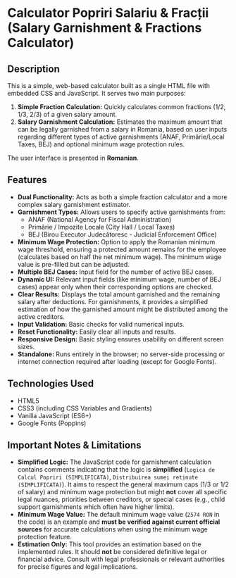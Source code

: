 # Calculator Popriri Salariu & Fracții (Salary Garnishment & Fractions Calculator)

## Description

This is a simple, web-based calculator built as a single HTML file with embedded CSS and JavaScript. It serves two main purposes:

1.  **Simple Fraction Calculation:** Quickly calculates common fractions (1/2, 1/3, 2/3) of a given salary amount.
2.  **Salary Garnishment Calculation:** Estimates the maximum amount that can be legally garnished from a salary in Romania, based on user inputs regarding different types of active garnishments (ANAF, Primărie/Local Taxes, BEJ) and optional minimum wage protection rules.

The user interface is presented in **Romanian**.

## Features

* **Dual Functionality:** Acts as both a simple fraction calculator and a more complex salary garnishment estimator.
* **Garnishment Types:** Allows users to specify active garnishments from:
    * ANAF (National Agency for Fiscal Administration)
    * Primărie / Impozite Locale (City Hall / Local Taxes)
    * BEJ (Birou Executor Judecătoresc - Judicial Enforcement Office)
* **Minimum Wage Protection:** Option to apply the Romanian minimum wage threshold, ensuring a protected amount remains for the employee (calculates based on half the net minimum wage). The minimum wage value is pre-filled but can be adjusted.
* **Multiple BEJ Cases:** Input field for the number of active BEJ cases.
* **Dynamic UI:** Relevant input fields (like minimum wage, number of BEJ cases) appear only when their corresponding options are checked.
* **Clear Results:** Displays the total amount garnished and the remaining salary after deductions. For garnishments, it provides a simplified estimation of how the garnished amount might be distributed among the active creditors.
* **Input Validation:** Basic checks for valid numerical inputs.
* **Reset Functionality:** Easily clear all inputs and results.
* **Responsive Design:** Basic styling ensures usability on different screen sizes.
* **Standalone:** Runs entirely in the browser; no server-side processing or internet connection required after loading (except for Google Fonts).

## Technologies Used

* HTML5
* CSS3 (including CSS Variables and Gradients)
* Vanilla JavaScript (ES6+)
* Google Fonts (Poppins)


## Important Notes & Limitations

* **Simplified Logic:** The JavaScript code for garnishment calculation contains comments indicating that the logic is **simplified** (`Logica de Calcul Popriri (SIMPLIFICATA)`, `Distribuirea sumei retinute (SIMPLIFICATA)`). It aims to respect the general maximum caps (1/3 or 1/2 of salary) and minimum wage protection but might **not** cover all specific legal nuances, priorities between creditors, or special cases (e.g., child support garnishments which often have higher limits).
* **Minimum Wage Value:** The default minimum wage value (`2574 RON` in the code) is an example and **must be verified against current official sources** for accurate calculations when using the minimum wage protection feature.
* **Estimation Only:** This tool provides an estimation based on the implemented rules. It should **not** be considered definitive legal or financial advice. Consult with legal professionals or relevant authorities for precise figures and legal implications.
